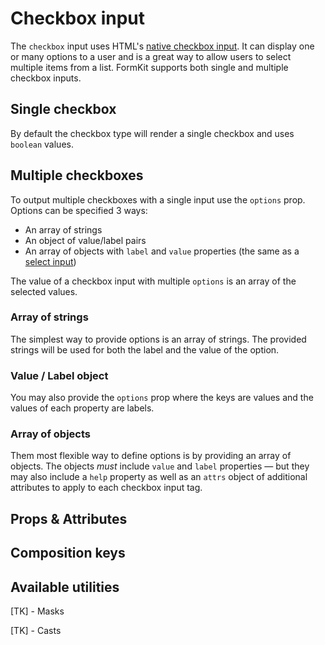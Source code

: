 # Checkbox input

The `checkbox` input uses HTML's [native checkbox input](https://developer.mozilla.org/en-US/docs/Web/HTML/Element/input/checkbox). It can display one or many options to a user and is a great way to allow users to select multiple items from a list. FormKit supports both single and multiple checkbox inputs.

## Single checkbox

By default the checkbox type will render a single checkbox and uses `boolean` values.

<example
name="Checkbox input"
file="/_content/examples/checkbox-single/checkbox-single"
langs="vue"></example>

## Multiple checkboxes

To output multiple checkboxes with a single input use the `options` prop. Options can be specified 3 ways:

- An array of strings
- An object of value/label pairs
- An array of objects with `label` and `value` properties (the same as a [select input](/inputs/select))

The value of a checkbox input with multiple `options` is an array of the selected values.

### Array of strings

The simplest way to provide options is an array of strings. The provided strings will be used for both the label and the value of the option.

<example
name="Checkbox input"
file="/_content/examples/checkbox-strings/checkbox-strings"
langs="vue"></example>

### Value / Label object

You may also provide the `options` prop where the keys are values and the values of each property are labels.

<example
name="Checkbox input"
file="/_content/examples/checkbox-object/checkbox-object"
langs="vue"></example>

### Array of objects

Them most flexible way to define options is by providing an array of objects. The objects _must_ include `value` and `label` properties — but they may also include a `help` property as well as an `attrs` object of additional attributes to apply to each checkbox input tag.

<example
name="Checkbox input"
file="/_content/examples/checkbox-objects/checkbox-objects"
langs="vue"></example>

## Props & Attributes

<reference-table input="checkbox" :data="[{prop: 'options', type: 'Array/Object', default: '[]', description: 'An object of value/label pairs or an array of strings, or an array of objects that <em>must</em> contain a label and value property.'}, { prop: 'on-value', type: 'any', default: 'true', description: 'The value when the checkbox is checked (single checkboxes only).'}, { prop: 'off-value', type: 'any', default: 'false', description: 'The value when the checkbox is unchecked (single checkboxes only).'}]">
</reference-table>

## Composition keys

<reference-table type="compositionKeys" primary="composition-key" :data="[{'composition-key': 'decorator', description: 'Responsible for the element immediately following the input element — usually used for styling.'}, { 'composition-key': 'legend', description: 'Responsible for the fieldset’s legend element.'}, {'composition-key': 'options', description: 'Responsible for the wrapper element around all of the option items.'},{'composition-key': 'option', description: 'Responsible for the wrapper around each item in the options.'}]">
</reference-table>

## Available utilities

[TK] - Masks

[TK] - Casts
